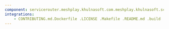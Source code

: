 ```yaml
---
component: servicerouter.meshplay.khulnasoft.com.meshplay.khulnasoft.schema.json
integrations:
    - CONTRIBUTING.md.Dockerfile .LICENSE .Makefile .README.md .build .consul .go.mod .go.sum .helpers .internal .main.go .output .servicerouter.meshplay.khulnasoft.com.meshplay.khulnasoft.schema.json.md .templates .tests
---
```

